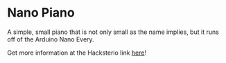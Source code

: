 # Nano Piano
A simple, small piano that is not only small as the name implies, but it runs off of the Arduino Nano Every.

Get more information at the Hacksterio link [here](https://www.hackster.io/christian-madlansacay/nano-piano-8da96d)!
